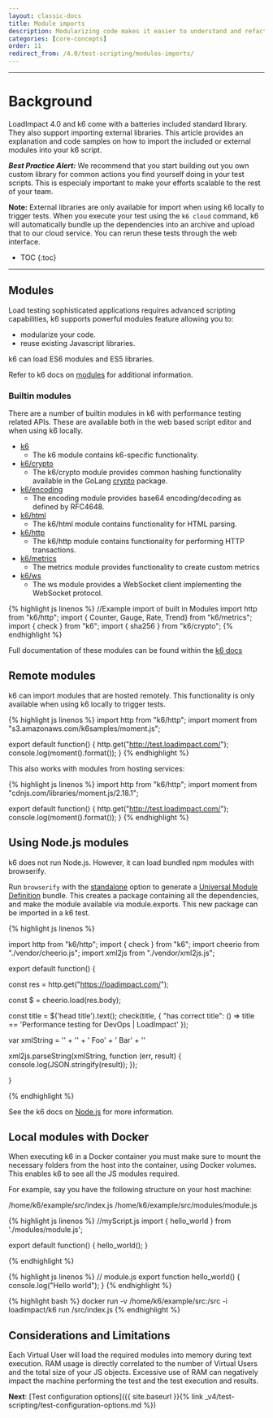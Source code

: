 ```yaml
---
layout: classic-docs
title: Module imports
description: Modularizing code makes it easier to understand and refactor. LoadImpact supports modulararity of load test scripts.
categories: [core-concepts]
order: 11
redirect_from: /4.0/test-scripting/modules-imports/
---
```


***

<h1>Background</h1>
LoadImpact 4.0 and k6 come with a batteries included standard library.  They also support importing external libraries. This article provides an explanation and code samples on how to import the included or external modules into your k6 script.

_**Best Practice Alert:**_ We recommend that you start building out you own custom library for common actions you find yourself doing in your test scripts.  This is especialy important to make your efforts scalable to the rest of your team.

**Note:** External libraries are only available for import when using k6 locally to trigger tests.  When you execute your test using the `k6 cloud` command, k6 will automatically bundle up the dependencies into an archive and upload that to our cloud service.  You can rerun these tests through the web interface.


- TOC
{:toc}

***

## Modules
Load testing sophisticated applications requires advanced scripting capabilities, k6 supports powerful modules feature allowing you to:

- modularize your code.
- reuse existing Javascript libraries.

k6 can load ES6 modules and ES5 libraries.

Refer to k6 docs on [modules](https://docs.k6.io/docs/modules) for additional information.

### Builtin modules
There are a number of builtin modules in k6 with performance testing related APIs.  These are available both in the web based script editor and when using k6 locally.

- [k6](https://docs.k6.io/docs/k6)
  - The k6 module contains k6-specific functionality.
- [k6/crypto](https://docs.k6.io/docs/k6crypto)
  - The k6/crypto module provides common hashing functionality available in the GoLang [crypto](https://golang.org/pkg/crypto/) package.
- [k6/encoding](https://docs.k6.io/docs/k6encoding)
  - The encoding module provides base64 encoding/decoding as defined by RFC4648.
- [k6/html](https://docs.k6.io/docs/k6html)
  - The k6/html module contains functionality for HTML parsing.
- [k6/http](https://docs.k6.io/docs/k6http)
  - The k6/http module contains functionality for performing HTTP transactions.
- [k6/metrics](https://docs.k6.io/docs/k6metrics)
  - The metrics module provides functionality to create custom metrics
- [k6/ws](https://docs.k6.io/docs/k6-websocket-api)
  - The ws module provides a WebSocket client implementing the WebSocket protocol.

{% highlight js linenos %}
//Example import of built in Modules
import http from "k6/http";
import { Counter, Gauge, Rate, Trend} from "k6/metrics";
import { check } from "k6";
import { sha256 } from "k6/crypto";
{% endhighlight %}

Full documentation of these modules can be found within the [k6 docs](https://docs.k6.io/docs/)

## Remote modules

k6 can import modules that are hosted remotely.  This functionality is only available when using k6 locally to trigger tests.

{% highlight js linenos %}
import http from "k6/http";
import moment from "s3.amazonaws.com/k6samples/moment.js";

export default function() {
	http.get("http://test.loadimpact.com/");
	console.log(moment().format());
}
{% endhighlight %}

This also works with modules from hosting services:

{% highlight js linenos %}
import http from "k6/http";
import moment from "cdnjs.com/libraries/moment.js/2.18.1";

export default function() {
	http.get("http://test.loadimpact.com/");
	console.log(moment().format());
}
{% endhighlight %}

## Using Node.js modules

k6 does not run Node.js. However, it can load bundled npm modules with browserify.

Run `browserify` with the [standalone](https://github.com/browserify/browserify-handbook#standalone) option to generate a [Universal Module Definition](http://dontkry.com/posts/code/browserify-and-the-universal-module-definition.html) bundle. This creates a package containing all the dependencies, and make the module available via module.exports. This new package can be imported in a k6 test.

{% highlight js linenos %}

import http from "k6/http";
import { check } from "k6";
import cheerio from "./vendor/cheerio.js";
import xml2js from "./vendor/xml2js.js";


export default function() {

  const res = http.get("https://loadimpact.com/");

  const $ = cheerio.load(res.body);

  const title = $('head title').text();
  check(title, {
    "has correct title": () => title == 'Performance testing for DevOps | LoadImpact'
  });


  var xmlString = '<?xml version="1.0" ?>' +
   	'<items xmlns="http://foo.com">' +
   ' <item>Foo</item>' +
   ' <item color="green">Bar</item>' +
   '</items>'

  xml2js.parseString(xmlString, function (err, result) {
      console.log(JSON.stringify(result));
  });

}

{% endhighlight %}

See the k6 docs on [Node.js](https://docs.k6.io/docs/modules#section-npm-modules) for more information.

## Local modules with Docker

When executing k6 in a Docker container you must make sure to mount the necessary folders from the host into the container, using Docker volumes. This enables k6 to see all the JS modules required.

For example, say you have the following structure on your host machine:

/home/k6/example/src/index.js
/home/k6/example/src/modules/module.js

{% highlight js linenos %}
//myScript.js
import { hello_world } from './modules/module.js';

export default function() {
    hello_world();
}

{% endhighlight %}

{% highlight js linenos %}
// module.js
export function hello_world() {
    console.log("Hello world");
}
{% endhighlight %}

{% highlight bash %}
docker run -v /home/k6/example/src:/src -i loadimpact/k6 run /src/index.js
{% endhighlight %}

## Considerations and Limitations
Each Virtual User will load the required modules into memory during text execution. RAM usage is directly correlated to the number of Virtual Users and the total size of your JS objects. Excessive use of RAM can negatively impact the machine performing the test and the test execution and results.


**Next**: [Test configuration options]({{ site.baseurl }}{% link _v4/test-scripting/test-configuration-options.md %})
<!--stackedit_data:
eyJoaXN0b3J5IjpbNDQwMjk1NTQ3XX0=
-->
